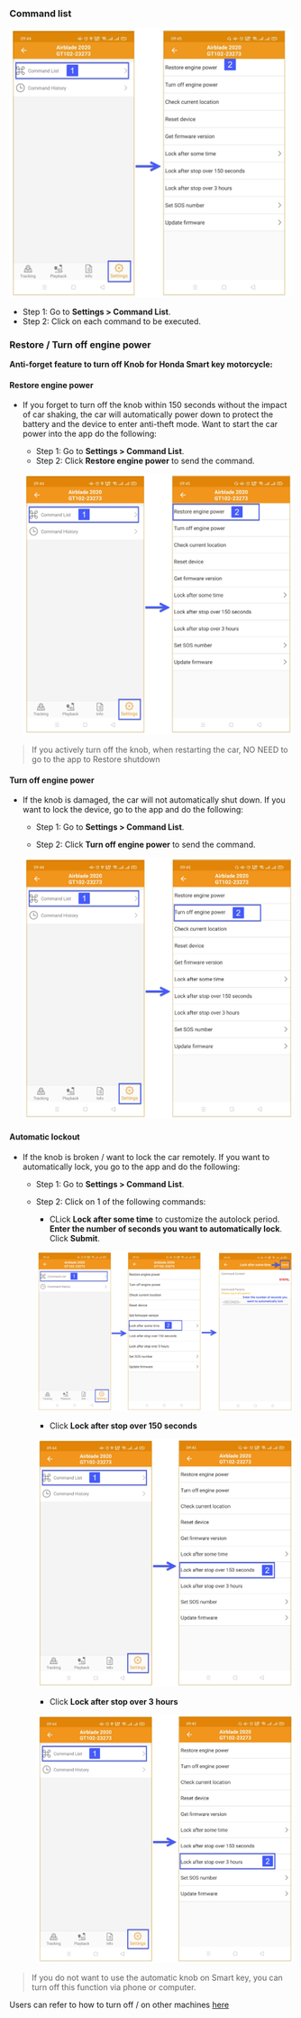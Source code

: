 ### Command list

<span class="icon-left5">![Interface Web](/docs/assets/images/web-english/gotrack365-el/list-command.jpg)


- Step 1: Go to **Settings > Command List**.
- Step 2: Click on each command to be executed.

### Restore / Turn off engine power

**Anti-forget feature to turn off Knob for Honda Smart key motorcycle:**

<div id = "unlock">
</div>


#### Restore engine power

* If you forget to turn off the knob within 150 seconds without the impact of car shaking, the car will automatically power down to protect the battery and the device to enter anti-theft mode. Want to start the car power into the app do the following:

    - Step 1: Go to **Settings > Command List**.
    - Step 2: Click **Restore engine power** to send the command.

    <span class="icon-left5">![Interface Web](/docs/assets/images/web-english/gotrack365-el/restore-engine.jpg)

> If you actively turn off the knob, when restarting the car, NO NEED to go to the app to Restore shutdown

<div id = "lock">
</div>

#### Turn off engine power

* If the knob is damaged, the car will not automatically shut down. If you want to lock the device, go to the app and do the following:

    - Step 1: Go to **Settings > Command List**.

    - Step 2: Click **Turn off engine power** to send the command.

    <span class="icon-left5">![Interface Web](/docs/assets/images/web-english/gotrack365-el/turn-off-power-3.jpg)



#### Automatic lockout

* If the knob is broken / want to lock the car remotely. If you want to automatically lock, you go to the app and do the following:

    - Step 1: Go to **Settings > Command List**.

    - Step 2: Click on 1 of the following commands:

        * CLick **Lock after some time** to customize the autolock period. **Enter the number of seconds you want to automatically lock**. Click **Submit**.

        <span style="display:block;text-align:center">![Interface Web](/docs/assets/images/web-english/gotrack365-el/look-set-auto.jpg)

        * Click **Lock after stop over 150 seconds**

        <span class="icon-left5">![Interface Web](/docs/assets/images/web-english/gotrack365-el/150s.jpg)

        * Click **Lock after stop over 3 hours**

        <span class="icon-left5">![Interface Web](/docs/assets/images/web-english/gotrack365-el/3hour.jpg)


> If you do not want to use the automatic knob on Smart key, you can turn off this function via phone or computer.

Users can refer to how to turn off / on other machines [here](modules/app-gotrack365/detailed-monitoring/#other) <div id="other">

<!-- Or can watch the video tutorial <a href="https://bitly.com.vn/l259ox" target="_blank">here</a> -->


